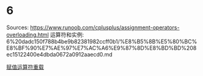 # 6

Sources: https://www.runoob.com/cplusplus/assignment-operators-overloading.html
运算符和实例: 6%20dadc150f788b4be9b82381982ccff0b1/%E8%B5%8B%E5%80%BC%E8%BF%90%E7%AE%97%E7%AC%A6%E9%87%8D%E8%BD%BD%208ec15122400e4dbda0672a0912aaecd0.md

[赋值运算符重载](赋值运算符重载%208ec15122400e4dbda0672a0912aaecd0.md)